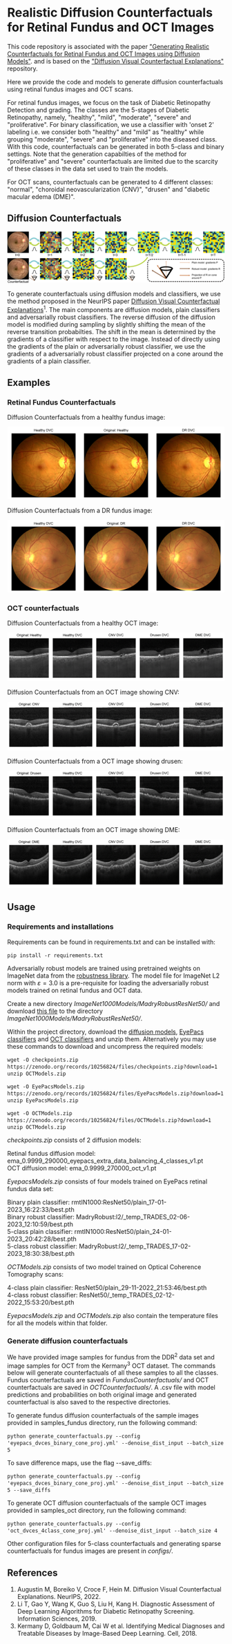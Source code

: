 # **Realistic Diffusion Counterfactuals for Retinal Fundus and OCT Images**

This code repository is associated with the paper ["Generating Realistic Counterfactuals for Retinal 
Fundus and OCT Images using Diffusion Models"](https://arxiv.org/abs/2311.11629). 
and is based on the ["Diffusion Visual Counterfactual Explanations"](https://github.com/valentyn1boreiko/DVCEs)
repository.  

Here we provide the code and models to generate diffusion counterfactuals using retinal fundus images 
and OCT scans. 

For retinal fundus images, we focus on the task of Diabetic Retinopathy Detection and grading. The classes are the 5-stages of Diabetic Retinopathy, namely, "healthy", "mild", "moderate", "severe" and "proliferative". For binary classification, we use a classifier with 'onset 2' labeling i.e. we consider both "healthy" and "mild" as "healthy" while grouping "moderate", "severe" and "proliferative" into the diseased class. With this code, counterfactuals can be generated in both 5-class and binary settings. Note that the generation capabilties of the method for "proliferative" and "severe" counterfactuals are limited due to the scarcity of these classes in the data set used to train the models. 

For OCT scans, counterfactuals can be generated to 4 different classes: "normal", "choroidal neovascularization (CNV)", "drusen" and "diabetic macular edema (DME)". 

## **Diffusion Counterfactuals**
<p align="center">
  <img src="readme_images/diffusionvce_summary.png" />
</p>

To generate counterfactuals using diffusion models and classifiers, we use the method proposed in the NeurIPS paper [Diffusion Visual Counterfactual Explanations](https://proceedings.neurips.cc/paper_files/paper/2022/hash/025f7165a452e7d0b57f1397fed3b0fd-Abstract-Conference.html)<sup>1</sup>. The main components are diffusion models, plain classifiers and adversarially robust classifiers. The reverse diffusion of the diffusion model is modified during sampling by slightly shifting the mean of the reverse transition probabilties. The shift in the mean is determined by the gradients of a classifier with respect to the image. Instead of directly using the gradients of the plain or adversarially robust classifier, we use the gradients of a adversarially robust classifier projected on a cone around the gradients of a plain classifier. 

## **Examples**

### Retinal Fundus Counterfactuals

Diffusion Counterfactuals from a healthy fundus image:
<p align="center">
  <img src="readme_images/fundus_binary_counterfactuals1.png" />
</p>

Diffusion Counterfactuals from a DR fundus image:
<p align="center">
  <img src="readme_images/fundus_binary_counterfactuals2.png" />
</p>

### OCT counterfactuals

Diffusion Counterfactuals from a healthy OCT image:
<p align="center">
  <img src="readme_images/oct_counterfactuals1.png" />
</p>

Diffusion Counterfactuals from an OCT image showing CNV:
<p align="center">
  <img src="readme_images/oct_counterfactuals2.png" />
</p>

Diffusion Counterfactuals from a OCT image showing drusen:
<p align="center">
  <img src="readme_images/oct_counterfactuals3.png" />
</p>

Diffusion Counterfactuals from an OCT image showing DME:
<p align="center">
  <img src="readme_images/oct_counterfactuals4.png" />
</p>



## **Usage**

### Requirements and installations
Requirements can be found in requirements.txt and can be installed with: 
```
pip install -r requirements.txt
```

Adversarially robust models are trained using pretrained weights on ImageNet data from the [robustness library](https://github.com/MadryLab/robustness).
The model file for ImageNet L2 norm with $\varepsilon=3.0$ is a pre-requisite for loading the adversarially robust models trained on retinal fundus and OCT data.

Create a new directory *ImageNet1000Models/MadryRobustResNet50/* and download [this file](https://www.dropbox.com/s/knf4uimlqsi1yz8/imagenet_l2_3_0.pt?dl=0) to the directory *ImageNet1000Models/MadryRobustResNet50/*.


Within the project directory, download the [diffusion models](https://zenodo.org/records/10256824/files/checkpoints.zip?download=1), [EyePacs classifiers](https://zenodo.org/records/10256824/files/EyePacsModels.zip?download=1) and [OCT classifiers](https://zenodo.org/records/10256824/files/OCTModels.zip?download=1) and unzip them. 
Alternatively you may use these commands to download and uncompress the required models:
```
wget -O checkpoints.zip https://zenodo.org/records/10256824/files/checkpoints.zip?download=1
unzip OCTModels.zip 
```
```
wget -O EyePacsModels.zip https://zenodo.org/records/10256824/files/EyePacsModels.zip?download=1
unzip EyePacsModels.zip
```

```
wget -O OCTModels.zip https://zenodo.org/records/10256824/files/OCTModels.zip?download=1
unzip OCTModels.zip
```

*checkpoints.zip* consists of 2 diffusion models: 

Retinal fundus diffusion model: ema\_0.9999\_290000\_eyepacs\_extra\_data\_balancing\_4\_classes\_v1.pt  
OCT diffusion model: ema\_0.9999\_270000\_oct\_v1.pt

*EyepacsModels.zip* consists of four models trained on EyePacs retinal fundus data set:

Binary plain classifier: rmtIN1000:ResNet50/plain\_17-01-2023\_16:22:33/best.pth  
Binary robust classifier: MadryRobust:l2/\_temp\_TRADES\_02-06-2023\_12:10:59/best.pth  
5-class plain classifier: rmtIN1000:ResNet50/plain\_24-01-2023\_20:42:28/best.pth  
5-class robust classifier: MadryRobust:l2/\_temp\_TRADES\_17-02-2023\_18:30:38/best.pth  

*OCTModels.zip* consists of two model trained on Optical Coherence Tomography scans:

4-class plain classifier: ResNet50/plain\_29-11-2022\_21:53:46/best.pth  
4-class robust classifier: ResNet50/\_temp\_TRADES\_02-12-2022\_15:53:20/best.pth  

*EyepacsModels.zip* and *OCTModels.zip* also contain the temperature files for all the models within that folder. 

 
### Generate diffusion counterfactuals 
We have provided image samples for fundus from the DDR<sup>2</sup> data set and image samples for OCT from the Kermany<sup>3</sup> OCT dataset. The commands below will generate counterfactuals of all these samples to all the classes. Fundus counterfactuals are saved in *FundusCounterfactuals/* and OCT counterfactuals are saved in *OCTCounterfactuals/*. A .csv file with model predictions and probabilities on both original image and generated counterfactual is also saved to the respective directories. 

To generate fundus diffusion counterfactuals of the sample images provided in samples_fundus directory, run the following command:
```
python generate_counterfactuals.py --config 'eyepacs_dvces_binary_cone_proj.yml' --denoise_dist_input --batch_size 5
``` 
To save difference maps, use the flag --save_diffs:
```
python generate_counterfactuals.py --config 'eyepacs_dvces_binary_cone_proj.yml' --denoise_dist_input --batch_size 5 --save_diffs
```

To generate OCT diffusion counterfactuals of the sample OCT images provided in samples_oct directory, run the following command:
```
python generate_counterfactuals.py --config 'oct_dvces_4class_cone_proj.yml' --denoise_dist_input --batch_size 4
```
Other configuration files for 5-class counterfactuals and generating sparse counterfactuals for fundus images are present in *configs/*. 


## **References**

1. Augustin M, Boreiko V, Croce F, Hein M. Diffusion Visual Counterfactual Explanations. NeurIPS, 2022.
2. Li T, Gao Y, Wang K, Guo S, Liu H, Kang H. Diagnostic Assessment of Deep Learning Algorithms for Diabetic Retinopathy Screening. Information Sciences, 2019. 
3. Kermany D, Goldbaum M, Cai W et al. Identifying Medical Diagnoses and Treatable Diseases by Image-Based Deep Learning. Cell, 2018.